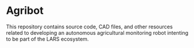 # Agribot

This repository contains source code, CAD files, and other resources related to developing an autonomous agricultural monitoring robot intenting to be part of the LARS ecosystem.

